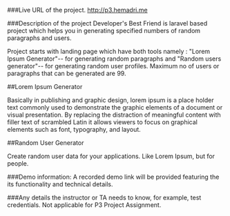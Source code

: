 ###Live URL of the project.
http://p3.hemadri.me

###Description of the project
Developer's Best Friend is laravel based project which helps you in generating specified numbers of 
random paragraphs and users. 

Project starts with landing page which have both tools namely : "Lorem Ipsum Generator"-- for generating 
random paragraphs and "Random users generator"-- for generating random user profiles. 
Maximum no of users or paragraphs that can be generated are 99.

##Lorem Ipsum Generator

Basically in publishing and graphic design, lorem ipsum is a place holder text commonly used to 
demonstrate the graphic elements of a document or visual presentation. By replacing the distraction of 
meaningful content with filler text of scrambled Latin it allows viewers to focus on graphical elements
such as font, typography, and layout. 

##Random User Generator

Create random user data for your applications. Like Lorem Ipsum, but for people.

###Demo information:
A recorded demo link will be provided featuring the its functionality and technical details.

###Any details the instructor or TA needs to know, for example, test credentials.
Not applicable for P3 Project Assignment.
